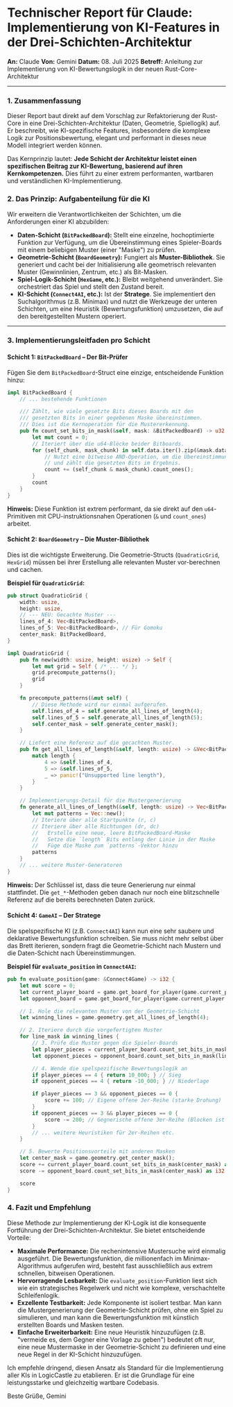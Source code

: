 # Technischer Report für Claude: Implementierung von KI-Features in der Drei-Schichten-Architektur

**An:** Claude
**Von:** Gemini
**Datum:** 08. Juli 2025
**Betreff:** Anleitung zur Implementierung von KI-Bewertungslogik in der neuen Rust-Core-Architektur

---

### 1. Zusammenfassung

Dieser Report baut direkt auf dem Vorschlag zur Refaktorierung der Rust-Core in eine Drei-Schichten-Architektur (Daten, Geometrie, Spiellogik) auf. Er beschreibt, wie KI-spezifische Features, insbesondere die komplexe Logik zur Positionsbewertung, elegant und performant in dieses neue Modell integriert werden können.

Das Kernprinzip lautet: **Jede Schicht der Architektur leistet einen spezifischen Beitrag zur KI-Bewertung, basierend auf ihren Kernkompetenzen.** Dies führt zu einer extrem performanten, wartbaren und verständlichen KI-Implementierung.

### 2. Das Prinzip: Aufgabenteilung für die KI

Wir erweitern die Verantwortlichkeiten der Schichten, um die Anforderungen einer KI abzubilden:

*   **Daten-Schicht (`BitPackedBoard`):** Stellt eine einzelne, hochoptimierte Funktion zur Verfügung, um die Übereinstimmung eines Spieler-Boards mit einem beliebigen Muster (einer "Maske") zu prüfen.
*   **Geometrie-Schicht (`BoardGeometry`):** Fungiert als **Muster-Bibliothek**. Sie generiert und cacht bei der Initialisierung alle geometrisch relevanten Muster (Gewinnlinien, Zentrum, etc.) als Bit-Masken.
*   **Spiel-Logik-Schicht (`HexGame`, etc.):** Bleibt weitgehend unverändert. Sie orchestriert das Spiel und stellt den Zustand bereit.
*   **KI-Schicht (`Connect4AI`, etc.):** Ist der **Stratege**. Sie implementiert den Suchalgorithmus (z.B. Minimax) und nutzt die Werkzeuge der unteren Schichten, um eine Heuristik (Bewertungsfunktion) umzusetzen, die auf den bereitgestellten Mustern operiert.

---

### 3. Implementierungsleitfaden pro Schicht

#### Schicht 1: `BitPackedBoard` – Der Bit-Prüfer

Fügen Sie dem `BitPackedBoard`-Struct eine einzige, entscheidende Funktion hinzu:

```rust
impl BitPackedBoard {
    // ... bestehende Funktionen

    /// Zählt, wie viele gesetzte Bits dieses Boards mit den
    /// gesetzten Bits in einer gegebenen Maske übereinstimmen.
    /// Dies ist die Kernoperation für die Mustererkennung.
    pub fn count_set_bits_in_mask(&self, mask: &BitPackedBoard) -> u32 {
        let mut count = 0;
        // Iteriert über die u64-Blöcke beider Bitboards.
        for (self_chunk, mask_chunk) in self.data.iter().zip(&mask.data) {
            // Nutzt eine bitweise AND-Operation, um die Übereinstimmungen zu finden,
            // und zählt die gesetzten Bits im Ergebnis.
            count += (self_chunk & mask_chunk).count_ones();
        }
        count
    }
}
```
**Hinweis:** Diese Funktion ist extrem performant, da sie direkt auf den `u64`-Primitiven mit CPU-instruktionsnahen Operationen (`&` und `count_ones`) arbeitet.

#### Schicht 2: `BoardGeometry` – Die Muster-Bibliothek

Dies ist die wichtigste Erweiterung. Die Geometrie-Structs (`QuadraticGrid`, `HexGrid`) müssen bei ihrer Erstellung alle relevanten Muster vor-berechnen und cachen.

**Beispiel für `QuadraticGrid`:**

```rust
pub struct QuadraticGrid {
    width: usize,
    height: usize,
    // --- NEU: Gecachte Muster ---
    lines_of_4: Vec<BitPackedBoard>,
    lines_of_5: Vec<BitPackedBoard>, // Für Gomoku
    center_mask: BitPackedBoard,
}

impl QuadraticGrid {
    pub fn new(width: usize, height: usize) -> Self {
        let mut grid = Self { /* ... */ };
        grid.precompute_patterns();
        grid
    }

    fn precompute_patterns(&mut self) {
        // Diese Methode wird nur einmal aufgerufen.
        self.lines_of_4 = self.generate_all_lines_of_length(4);
        self.lines_of_5 = self.generate_all_lines_of_length(5);
        self.center_mask = self.generate_center_mask();
    }

    // Liefert eine Referenz auf die gecachten Muster.
    pub fn get_all_lines_of_length(&self, length: usize) -> &Vec<BitPackedBoard> {
        match length {
            4 => &self.lines_of_4,
            5 => &self.lines_of_5,
            _ => panic!("Unsupported line length"),
        }
    }

    // Implementierungs-Detail für die Mustergenerierung
    fn generate_all_lines_of_length(&self, length: usize) -> Vec<BitPackedBoard> {
        let mut patterns = Vec::new();
        // Iteriere über alle Startpunkte (r, c)
        // Iteriere über alle Richtungen (dr, dc)
        //   Erstelle eine neue, leere BitPackedBoard-Maske
        //   Setze die `length` Bits entlang der Linie in der Maske
        //   Füge die Maske zum `patterns`-Vektor hinzu
        patterns
    }
    // ... weitere Muster-Generatoren
}
```
**Hinweis:** Der Schlüssel ist, dass die teure Generierung nur einmal stattfindet. Die `get_*`-Methoden geben danach nur noch eine blitzschnelle Referenz auf die bereits berechneten Daten zurück.

#### Schicht 4: `GameAI` – Der Stratege

Die spelspezifische KI (z.B. `Connect4AI`) kann nun eine sehr saubere und deklarative Bewertungsfunktion schreiben. Sie muss nicht mehr selbst über das Brett iterieren, sondern fragt die Geometrie-Schicht nach Mustern und die Daten-Schicht nach Übereinstimmungen.

**Beispiel für `evaluate_position` in `Connect4AI`:**

```rust
pub fn evaluate_position(game: &Connect4Game) -> i32 {
    let mut score = 0;
    let current_player_board = game.get_board_for_player(game.current_player);
    let opponent_board = game.get_board_for_player(game.current_player.opponent());

    // 1. Hole die relevanten Muster von der Geometrie-Schicht
    let winning_lines = game.geometry.get_all_lines_of_length(4);

    // 2. Iteriere durch die vorgefertigten Muster
    for line_mask in winning_lines {
        // 3. Prüfe die Muster gegen die Spieler-Boards
        let player_pieces = current_player_board.count_set_bits_in_mask(line_mask);
        let opponent_pieces = opponent_board.count_set_bits_in_mask(line_mask);

        // 4. Wende die spelspezifische Bewertungslogik an
        if player_pieces == 4 { return 10_000; } // Sieg
        if opponent_pieces == 4 { return -10_000; } // Niederlage

        if player_pieces == 3 && opponent_pieces == 0 {
            score += 100; // Eigene offene 3er-Reihe (starke Drohung)
        }
        if opponent_pieces == 3 && player_pieces == 0 {
            score -= 200; // Gegnerische offene 3er-Reihe (Blocken ist wichtiger)
        }
        // ... weitere Heuristiken für 2er-Reihen etc.
    }

    // 5. Bewerte Positionsvorteile mit anderen Masken
    let center_mask = game.geometry.get_center_mask();
    score += current_player_board.count_set_bits_in_mask(center_mask) as i32 * 10;
    score -= opponent_board.count_set_bits_in_mask(center_mask) as i32 * 10;

    score
}
```

### 4. Fazit und Empfehlung

Diese Methode zur Implementierung der KI-Logik ist die konsequente Fortführung der Drei-Schichten-Architektur. Sie bietet entscheidende Vorteile:

*   **Maximale Performance:** Die rechenintensive Mustersuche wird einmalig ausgeführt. Die Bewertungsfunktion, die millionenfach im Minimax-Algorithmus aufgerufen wird, besteht fast ausschließlich aus extrem schnellen, bitweisen Operationen.
*   **Hervorragende Lesbarkeit:** Die `evaluate_position`-Funktion liest sich wie ein strategisches Regelwerk und nicht wie komplexe, verschachtelte Schleifenlogik.
*   **Exzellente Testbarkeit:** Jede Komponente ist isoliert testbar. Man kann die Mustergenerierung der Geometrie-Schicht prüfen, ohne ein Spiel zu simulieren, und man kann die Bewertungsfunktion mit künstlich erstellten Boards und Masken testen.
*   **Einfache Erweiterbarkeit:** Eine neue Heuristik hinzuzufügen (z.B. "vermeide es, dem Gegner eine Vorlage zu geben") bedeutet oft nur, eine neue Mustermaske in der Geometrie-Schicht zu definieren und eine neue Regel in der KI-Schicht hinzuzufügen.

Ich empfehle dringend, diesen Ansatz als Standard für die Implementierung aller KIs in LogicCastle zu etablieren. Er ist die Grundlage für eine leistungsstarke und gleichzeitig wartbare Codebasis.

Beste Grüße,
Gemini
